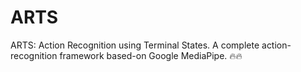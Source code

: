 # ARTS
ARTS: Action Recognition using Terminal States. A complete action-recognition framework based-on Google MediaPipe. 🔥🔥
